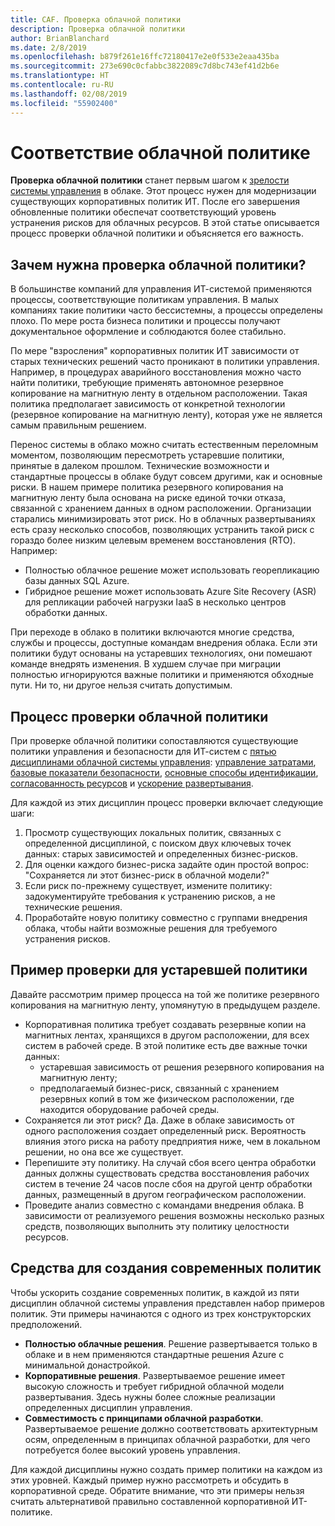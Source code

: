 ```yaml
---
title: CAF. Проверка облачной политики
description: Проверка облачной политики
author: BrianBlanchard
ms.date: 2/8/2019
ms.openlocfilehash: b879f261e16ffc72180417e2e0f533e2eaa435ba
ms.sourcegitcommit: 273e690c0cfabbc3822089c7d8bc743ef41d2b6e
ms.translationtype: HT
ms.contentlocale: ru-RU
ms.lasthandoff: 02/08/2019
ms.locfileid: "55902400"
---
```

<!-- markdownlint-disable MD026 -->

# <a name="what-is-a-cloud-policy-review"></a>Соответствие облачной политике

**Проверка облачной политики** станет первым шагом к [зрелости системы управления](../overview.md) в облаке. Этот процесс нужен для модернизации существующих корпоративных политик ИТ. После его завершения обновленные политики обеспечат соответствующий уровень устранения рисков для облачных ресурсов. В этой статье описывается процесс проверки облачной политики и объясняется его важность.

## <a name="why-perform-a-cloud-policy-review"></a>Зачем нужна проверка облачной политики?

В большинстве компаний для управления ИТ-системой применяются процессы, соответствующие политикам управления. В малых компаниях такие политики часто бессистемны, а процессы определены плохо. По мере роста бизнеса политики и процессы получают документальное оформление и соблюдаются более стабильно.

По мере "взросления" корпоративных политик ИТ зависимости от старых технических решений часто проникают в политики управления. Например, в процедурах аварийного восстановления можно часто найти политики, требующие применять автономное резервное копирование на магнитную ленту в отдельном расположении. Такая политика предполагает зависимость от конкретной технологии (резервное копирование на магнитную ленту), которая уже не является самым правильным решением.

Перенос системы в облако можно считать естественным переломным моментом, позволяющим пересмотреть устаревшие политики, принятые в далеком прошлом. Технические возможности и стандартные процессы в облаке будут совсем другими, как и основные риски. В нашем примере политика резервного копирования на магнитную ленту была основана на риске единой точки отказа, связанной с хранением данных в одном расположении. Организации старались минимизировать этот риск. Но в облачных развертываниях есть сразу несколько способов, позволяющих устранить такой риск с гораздо более низким целевым временем восстановления (RTO). Например:

- Полностью облачное решение может использовать георепликацию базы данных SQL Azure.
- Гибридное решение может использовать Azure Site Recovery (ASR) для репликации рабочей нагрузки IaaS в несколько центров обработки данных.

При переходе в облако в политики включаются многие средства, службы и процессы, доступные командам внедрения облака. Если эти политики будут основаны на устаревших технологиях, они помешают команде внедрять изменения. В худшем случае при миграции полностью игнорируются важные политики и применяются обходные пути. Ни то, ни другое нельзя считать допустимым.

## <a name="the-cloud-policy-review-process"></a>Процесс проверки облачной политики

При проверке облачной политики сопоставляются существующие политики управления и безопасности для ИТ-систем с [пятью дисциплинами облачной системы управления](../overview.md): [управление затратами](../cost-management/overview.md), [базовые показатели безопасности](../security-baseline/overview.md), [основные способы идентификации](../identity-baseline/overview.md), [согласованность ресурсов](../resource-consistency/overview.md) и [ускорение развертывания](../deployment-acceleration/overview.md).

Для каждой из этих дисциплин процесс проверки включает следующие шаги:

1. Просмотр существующих локальных политик, связанных с определенной дисциплиной, с поиском двух ключевых точек данных: старых зависимостей и определенных бизнес-рисков.
2. Для оценки каждого бизнес-риска задайте один простой вопрос: "Сохраняется ли этот бизнес-риск в облачной модели?"
3. Если риск по-прежнему существует, измените политику: задокументируйте требования к устранению рисков, а не технические решения.
4. Проработайте новую политику совместно с группами внедрения облака, чтобы найти возможные решения для требуемого устранения рисков.

## <a name="example-of-a-policy-review-for-a-legacy-policy"></a>Пример проверки для устаревшей политики

Давайте рассмотрим пример процесса на той же политике резервного копирования на магнитную ленту, упомянутую в предыдущем разделе.

- Корпоративная политика требует создавать резервные копии на магнитных лентах, хранящихся в другом расположении, для всех систем в рабочей среде. В этой политике есть две важные точки данных:
  - устаревшая зависимость от решения резервного копирования на магнитную ленту;
  - предполагаемый бизнес-риск, связанный с хранением резервных копий в том же физическом расположении, где находится оборудование рабочей среды.
- Сохраняется ли этот риск? Да. Даже в облаке зависимость от одного расположения создает определенный риск. Вероятность влияния этого риска на работу предприятия ниже, чем в локальном решении, но она все же существует.
- Перепишите эту политику. На случай сбоя всего центра обработки данных должны существовать средства восстановления рабочих систем в течение 24 часов после сбоя на другой центр обработки данных, размещенный в другом географическом расположении.
- Проведите анализ совместно с командами внедрения облака. В зависимости от реализуемого решения возможны несколько разных средств, позволяющих выполнить эту политику целостности ресурсов.

## <a name="tools-to-help-create-modern-policies"></a>Средства для создания современных политик

Чтобы ускорить создание современных политик, в каждой из пяти дисциплин облачной системы управления представлен набор примеров политик. Эти примеры начинаются с одного из трех конструкторских предположений.

- **Полностью облачные решения**. Решение развертывается только в облаке и в нем применяются стандартные решения Azure с минимальной донастройкой.
- **Корпоративные решения**. Развертываемое решение имеет высокую сложность и требует гибридной облачной модели развертывания. Здесь нужны более сложные реализации определенных дисциплин управления.
- **Совместимость с принципами облачной разработки**. Развертываемое решение должно соответствовать архитектурным осям, определенным в принципах облачной разработки, для чего потребуется более высокий уровень управления.  

Для каждой дисциплины нужно создать пример политики на каждом из этих уровней. Каждый пример нужно рассмотреть и обсудить в корпоративной среде. Обратите внимание, что эти примеры нельзя считать альтернативой правильно составленной корпоративной ИТ-политике.
